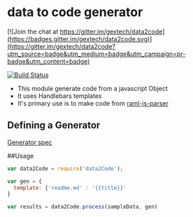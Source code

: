 # data to code generator

[![Join the chat at https://gitter.im/gextech/data2code](https://badges.gitter.im/gextech/data2code.svg)](https://gitter.im/gextech/data2code?utm_source=badge&utm_medium=badge&utm_campaign=pr-badge&utm_content=badge)

[![Build Status](https://img.shields.io/travis/gextech/data2code/master.svg?style=flat)](https://travis-ci.org/gextech/data2code)
  
  * This module generate code from a javascript Object
  * It uses Handlebars templates
  * It's primary use is to make code from [raml-js-parser](https://github.com/raml-org/raml-js-parser)
  
## Defining a Generator
[Generator spec](Generator.md)



##Usage 

```javascript
var data2Code = require('data2Code');

var gen = {
  template: {'readme.md' : '{{title}}'
}

var results = data2Code.process(sampleData, gen)
```

